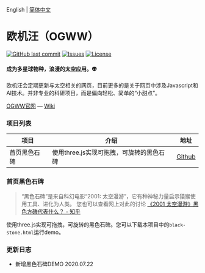 
English | [简体中文](./README.CN.md) 

欧机汪（OGWW）
========

[![GitHub last commit](https://img.shields.io/github/last-commit/elliottssu/ogww)](https://github.com/elliottssu/ogww)
[![Issues](https://img.shields.io/github/issues/elliottssu/ogww)](https://github.com/elliottssu/ogww/issues)
[![License](https://img.shields.io/github/license/elliottssu/ogww)](https://github.com/elliottssu/ogww/blob/master/LICENSE)



#### 成为多星球物种，浪漫的太空应用。👽 ####

欧机汪会定期更新与太空相关的网页，目前更多的是关于网页中涉及Javascript和AI技术。并非专业的科研项目，而是偏向轻松、简单的“小甜点”。

[OGWW官网](https://ogww.com) &mdash;
[Wiki](https://github.com/elliottssu/ogww/wiki)


### 项目列表 ###

|项目|介绍|地址|
|------|--------|------|
| 首页黑色石碑 | 使用three.js实现可拖拽，可旋转的黑色石碑 | [Github](https://github.com/elliottssu/ogww.git) |


### 首页黑色石碑 ###

> “黑色石碑”是来自科幻电影“2001: 太空漫游”，它有种神秘力量启示猿猴使用工具、进化为人类。 您也可以查看网上对此的讨论
[《2001 太空漫游》黑色方碑代表什么？ - 知乎](https://www.zhihu.com/question/19703229/answer/52923752)

使用three.js实现可拖拽，可旋转的黑色石碑。您可以下载本项目中的`black-stone.html`运行demo。

### 更新日志 ###

- 新增黑色石碑DEMO 2020.07.22
